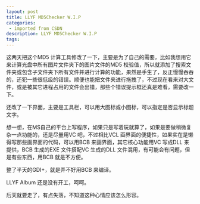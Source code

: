 ```yaml
---
layout: post
title: LLYF MD5Checker W.I.P
categories: 
 - imported from CSDN
description: LLYF MD5Checker W.I.P
tags: 
---
```


这两天把这个MD5 计算工具修改了一下，主要是为了自己的需要，比如我想用它来计算光盘中所有图片文件夹下的图片文件的MD5 校验值，所以就添加了搜索文件夹或包含子文件夹下所有文件并进行计算的功能，果然是手生了，反正慢慢吞吞的，还犯一些很低级的错误。顺便也能把文件夹进行拖拽了，不过现在看来对大文件，或是被其它进程占用的文件会出错，那些个错误提示框还真是难看，需要改一下。

还改了一下界面，主要是工具栏，可以用大图标或小图标，可以指定是否显示标题文字。

想一想，在MS自己的平台上写程序，如果只是写着玩就算了，如果是要做稍微复杂一点功能的，还是尽量用VC 吧，不过相比VCL 画界面的便捷性，如果实在是懒得写那些画界面的代码，可以用BCB 来画界面，其它核心功能用VC 写成DLL 来提供，BCB 生成的EXE 文件搭配VC 生成的DLL 文件混用，有可能会有问题，但是有些东西，用BCB 就是不方便。

整了半天的GDI+，就是弄不好用BCB 来编译。

LLYF Album 还是没有开工，呵呵。

后天就要走了，有点失落，不知道这种心情应该怎么形容。
